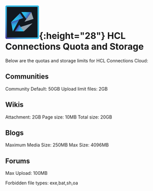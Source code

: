 # ![ConnectionsLogo](/assets/images/HCL_Connection_Master.png){:height="28"} HCL Connections Quota and Storage

Below are the quotas and storage limits for HCL Connections Cloud:

## Communities

Community Default: 50GB
Upload limit files: 2GB

## Wikis

Attachment: 2GB
Page size: 10MB
Total size: 20GB

## Blogs

Maximum Media Size: 250MB
Max Size: 4096MB

## Forums

Max Upload: 100MB

Forbidden file types: exe,bat,sh,oa
